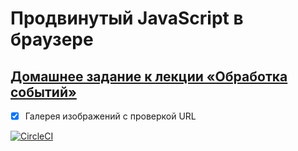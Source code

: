 # Продвинутый JavaScript в браузере

## [Домашнее задание к лекции «Обработка событий»](https://github.com/TomSG03/ahj-homeworks/tree/simplification/events)

- [x] Галерея изображений с проверкой URL

[![CircleCI](https://circleci.com/gh/TomSG03/ahj-event-picture/tree/main.svg?style=svg)](https://circleci.com/gh/TomSG03/ahj-event-picture/tree/main)